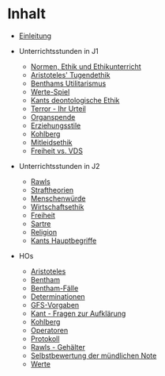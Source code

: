 # Inhalt

* [Einleitung](README.md)
* Unterrichtsstunden in J1
  * [Normen, Ethik und Ethikunterricht](normen_ethik_und_ethikunterricht.md)
  * [Aristoteles' Tugendethik](aristoteles.md)
  * [Benthams Utilitarismus](utilitarismus_Bentham.md)
  * [Werte-Spiel](werte-spiel.md)
  * [Kants deontologische Ethik](kant_j1.md)
  * [Terror - Ihr Urteil](terror_ihr_urteil.md)
  * [Organspende](organspende.md)
  * [Erziehungsstile](erziehungsstile.md)
  * [Kohlberg](kohlberg.md)
  * [Mitleidsethik](gefuehlsethik.md)
  * [Freiheit vs. VDS](vds.md)

* Unterrichtsstunden in J2
  * [Rawls](rawls.md)
  * [Straftheorien](straftheorien.md)
  * [Menschenwürde](menschenwuerde.md)
  * [Wirtschaftsethik](wirtschaftsethik.md)
  * [Freiheit](freiheit.md)
  * [Sartre](sartre.md)
  * [Religion](religion.md)
  * [Kants Hauptbegriffe](kant_j2.md)

* HOs
  * [Aristoteles](HOs/HO_Aristoteles.md)
  * [Bentham](http://www.joachimschmid.ch/docs/PAzBenthJerEinPriM.pdf)
  * [Bentham-Fälle](HOs/HO_Bentham-Fälle.md)
  * [Determinationen](HOs/HO_Determination.md)
  * [GFS-Vorgaben](HOs/GFS-Vorgaben_Ethik_Kursstufe.md)
  * [Kant - Fragen zur Aufklärung](HOs/HO_Kant_Fragen-zur-Aufklaerung.md)
  * [Kohlberg](HOs/HO_Kohlberg.md)
  * [Operatoren](http://www.bildungsplaene-bw.de/,Lde/Startseite/BP2016BW_ALLG/BP2016BW_ALLG_GYM_ETH_OP)
  <!-- HOs/Operatoren_BS_2016.pdf -->
  * [Protokoll](HOs/Protokoll.md)
  * [Rawls - Gehälter](HOs/HO_Rawls.md)
  * [Selbstbewertung der mündlichen Note](HOs/Selbstbewertung_Ethik.pdf)
  * [Werte](HOs/HO_Werte.md)
